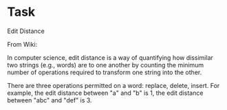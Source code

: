 # Task

Edit Distance

From Wiki:

In computer science, edit distance is a way of quantifying how dissimilar two strings (e.g., words) are to one another by counting the minimum number of operations required to transform one string into the other.

There are three operations permitted on a word: replace, delete, insert. For example, the edit distance between "a" and "b" is 1, the edit distance between "abc" and "def" is 3.
